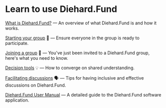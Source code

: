 # Learn to use Diehard.Fund

[What is Diehard.Fund?](overview.md) — An overview of what Diehard.Fund is and how it works.

[Starting your group](getting_started.md) 🏁 — Ensure everyone in the group is ready to participate.

[Joining a group](joining_a_group.md) 🔑 — You've just been invited to a Diehard.Fund group, here's what you need to know.

[Decision tools](decision_tools.md) 💡 — How to converge on shared understanding.

[Facilitating discussions](discussions.md) 🗣 — Tips for having inclusive and effective discussions on Diehard.Fund.

[Diehard.Fund User Manual](https://help.diehard.fund/en) — A detailed guide to the Diehard.Fund software application.
